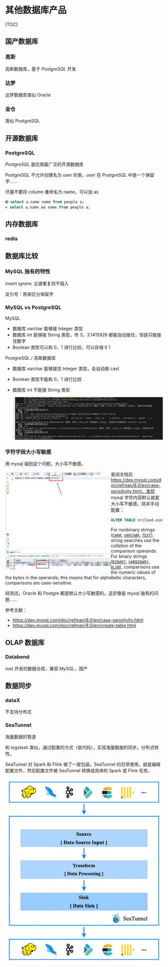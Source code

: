 # 其他数据库产品

[TOC]



## 国产数据库



### 高斯

高斯数据库，基于 *PostgreSQL* 开发



### 达梦

达梦数据库类似 Oracle



### 金仓

类似 PostgreSQL



## 开源数据库

### PostgreSQL

*PostgreSQL* 是应用最广泛的开源数据库

PostgreSQL 不允许创建名为 user 的表，user 在 PostgreSQL 中是一个保留字……

尽量不要将 column 重命名为 name，可以加 as

```sql
❎ select a.name name from people a;
✔️ select a.name as name from people a;
```



## 内存数据库

### redis



## 数据库比较

### MySQL 独有的特性

insert ignore: 主键重复则不插入

反引号：用来区分保留字



### MySQL vs PostgreSQL

 MySQL

* 数据库 varchar 能够接 Integer 类型
* 数据库 int 能够接 String 类型，传 3，3.1415926 都能自动接住，但是只能接住数字
* Boolean 类型可以和 0，1 进行比较，可以存储 0 1

PostgreSQL / 高斯数据库

* 数据库 varchar 能够接住 Integer 类型，会自动做 cast

* Boolean 类型不能和 0，1 进行比较

* 数据库 int 不能接 String 类型

  ![image-20211213080752162](assets/image-20211213080752162.png)



### 字符字段大小写敏感

用 mysql 碰到这个问题，大小写不敏感。

<img align="left" src="assets/image-20220425162817212.png" alt="image-20220425162817212" style="zoom: 33%;" />

查阅文档后 https://dev.mysql.com/doc/refman/8.0/en/case-sensitivity.html，发现 mysql 字符内容默认就是大小写不敏感，除非手动配置：

```sql
ALTER TABLE nrcloud.users modify name varchar(64) CHARACTER SET utf8 COLLATE utf8_bin NOT NULL COMMENT '用户登录名';
```



For nonbinary strings ([`CHAR`](https://dev.mysql.com/doc/refman/8.0/en/char.html), [`VARCHAR`](https://dev.mysql.com/doc/refman/8.0/en/char.html), [`TEXT`](https://dev.mysql.com/doc/refman/8.0/en/blob.html)), string searches use the collation of the comparison operands. For binary strings ([`BINARY`](https://dev.mysql.com/doc/refman/8.0/en/binary-varbinary.html), [`VARBINARY`](https://dev.mysql.com/doc/refman/8.0/en/binary-varbinary.html), [`BLOB`](https://dev.mysql.com/doc/refman/8.0/en/blob.html)), comparisons use the numeric values of the bytes in the operands; this means that for alphabetic characters, comparisons are case-sensitive.



经测试，Oracle 和 Postgre 都是默认大小写敏感的，这好像是 mysql 独有的问题……



参考文献：

* https://dev.mysql.com/doc/refman/8.0/en/case-sensitivity.html
* https://dev.mysql.com/doc/refman/8.0/en/create-table.html



## OLAP 数据库



### Databend

rust 开发的数据仓库，兼容 MySQL，国产



## 数据同步

### dataX

不支持分布式



### SeaTunnel

海量数据的管道

和 logstash 类似，通过配置的方式（低代码），实现海量数据的同步。分布式特性。

SeaTunnel 对 Spark 和 Flink 做了一层包装。SeaTunnel 的日常使用，就是编辑配置文件，然后配置文件被 SeaTunnel 转换成具体的 Spark 或 Flink 任务。

![image-20220421191506205](assets/image-20220421191506205.png)
